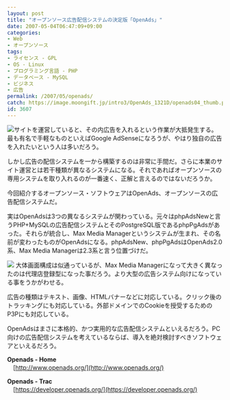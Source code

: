 ```yaml
---
layout: post
title: "オープンソース広告配信システムの決定版「OpenAds」"
date: 2007-05-04T06:47:09+09:00
categories:
- Web
- オープンソース
tags: 
- ライセンス - GPL
- OS - Linux
- プログラミング言語 - PHP
- データベース - MySQL
- ビジネス
- 広告
permalink: /2007/05/openads/
catch: https://image.moongift.jp/intro3/OpenAds_1321D/openads04_thumb.png
id: 3607
---
```

[![](https://image.moongift.jp/intro3/OpenAds_1321D/openads05_thumb1.png)](https://image.moongift.jp/intro3/OpenAds_1321D/openads053.png)サイトを運営していると、その内広告を入れるという作業が大抵発生する。最も有名で手軽なものといえばGoogle AdSenseになろうが、やはり独自の広告を入れたいという人は多いだろう。

 

しかし広告の配信システムを一から構築するのは非常に手間だ。さらに本業のサイト運営とは若干種類が異なるシステムになる。それであればオープンソースの専用システムを取り入れるのが一番速く、正解と言えるのではないだろうか。

 

今回紹介するオープンソース・ソフトウェアはOpenAds、オープンソースの広告配信システムだ。

 <!--more--> 

実はOpenAdsは3つの異なるシステムが関わっている。元々はphpAdsNewと言うPHP+MySQLの広告配信システムとそのPostgreSQL版であるphpPgAdsがあった。それらが統合し、Max Media Managerというシステムが生まれ、その名前が変わったものがOpenAdsになる。phpAdsNew、phpPgAdsはOpenAds2.0系、Max Media Managerは2.3系と言う位置づけだ。

 

[![](https://image.moongift.jp/intro3/OpenAds_1321D/openads04_thumb.png)](https://image.moongift.jp/intro3/OpenAds_1321D/openads042.png) 大体画面構成は似通っているが、Max Media Managerになって大きく異なったのは代理店登録型になった事だろう。より大型の広告システム向けになっている事をうかがわせる。

 

広告の種類はテキスト、画像、HTMLバナーなどに対応している。クリック後のトラッキングにも対応している。外部ドメインでのCookieを授受するためのP3Pにも対応している。

 

OpenAdsはまさに本格的、かつ実用的な広告配信システムといえるだろう。PC向けの広告配信システムを考えているならば、導入を絶対検討すべきソフトウェアといえるだろう。

 

**Openads - Home**  
　[http://www.openads.org/](http://www.openads.org/)

 

**Openads - Trac**  
　[https://developer.openads.org/](https://developer.openads.org/)

